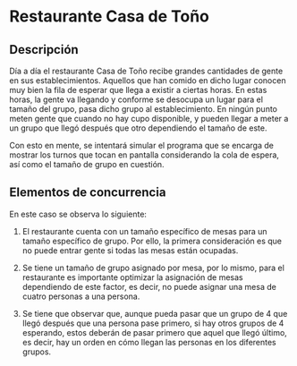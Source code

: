 # Restaurante Casa de Toño

## Descripción

Día a día el restaurante Casa de Toño recibe grandes cantidades de gente en sus establecimientos. Aquellos que han comido en dicho lugar conocen muy bien la fila de esperar que llega a existir a ciertas horas. En estas horas, la gente va llegando y conforme se desocupa un lugar para el tamaño del grupo, pasa dicho grupo al establecimiento. En ningún punto meten gente que cuando no hay cupo disponible, y pueden llegar a meter a un grupo que llegó después que otro dependiendo el tamaño de este.

Con esto en mente, se intentará simular el programa que se encarga de mostrar los turnos que tocan en pantalla considerando la cola de espera, así como el tamaño de grupo en cuestión.

## Elementos de concurrencia

En este caso se observa lo siguiente:

1. El restaurante cuenta con un tamaño específico de mesas para un tamaño específico de grupo. Por ello, la primera consideración es que no puede entrar gente si todas las mesas están ocupadas.

2. Se tiene un tamaño de grupo asignado por mesa, por lo mismo, para el restaurante es importante optimizar la asignación de mesas dependiendo de este factor, es decir, no puede asignar una mesa de cuatro personas a una persona. 

3. Se tiene que observar que, aunque pueda pasar que un grupo de 4 que llegó después que una persona pase primero, si hay otros grupos de 4 esperando, estos deberán de pasar primero que aquel que llegó último, es decir, hay un orden en cómo llegan las personas en los diferentes grupos.
